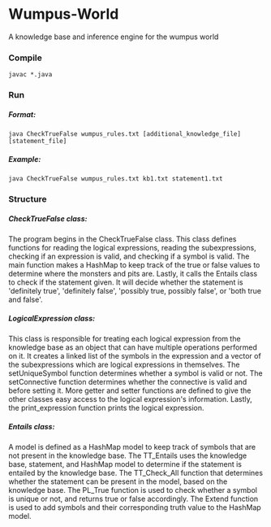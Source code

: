 # Wumpus-World
A knowledge base and inference engine for the wumpus world
### Compile
```
javac *.java
```
### Run
##### Format:
```
java CheckTrueFalse wumpus_rules.txt [additional_knowledge_file] [statement_file]
```
##### Example:
```
java CheckTrueFalse wumpus_rules.txt kb1.txt statement1.txt
```
### Structure
##### CheckTrueFalse class:
The program begins in the CheckTrueFalse class. This class defines functions for reading the logical expressions, reading the subexpressions, checking if an expression is valid, and checking if a symbol is valid. The main function makes a HashMap to keep track of the true or false values to determine where the monsters and pits are. Lastly, it calls the Entails class to check if the statement given. It will decide whether the statement is 'definitely true', 'definitely false', 'possibly true, possibly false', or 'both true and false'. 
	
##### LogicalExpression class:
This class is responsible for treating each logical expression from the knowledge base as an object that can have multiple operations performed on it. It creates a linked list of the symbols in the expression and a vector of the subexpressions which are logical expressions in themselves. The setUniqueSymbol function determines whether a symbol is valid or not. The setConnective function determines whether the connective is valid and before setting it. More getter and setter functions are defined to give the other classes easy access to the logical expression's information. Lastly, the print_expression function prints the logical expression.
	 
##### Entails class: 
A model is defined as a HashMap model to keep track of symbols that are not present in the knowledge base. The TT_Entails uses the knowledge base, statement, and HashMap model to determine if the statement is entailed by the knowledge base. The TT_Check_All function that determines whether the statement can be present in the model, based on the knowledge base. The PL_True function is used to check whether a symbol is unique or not, and returns true or false accordingly. The Extend function is used to add symbols and their corresponding truth value to the HashMap model.
